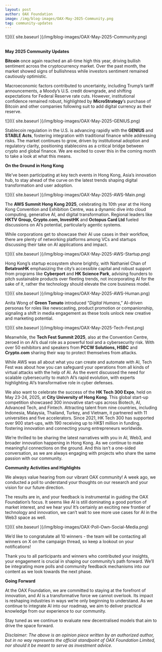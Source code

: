 ```yaml
---
layout: post
author: OAX Foundation
image: /img/blog-images/OAX-May-2025-Community.png
tag: community-updates
---
```


![]({{ site.baseurl }}/img/blog-images/OAX-May-2025-Community.png)

<br><b>May 2025 Community Updates</b>

<b>Bitcoin</b> once again reached an all-time high this year, driving bullish sentiment across the cryptocurrency market. Over the past month, the market showed signs of bullishness while investors sentiment remained cautiously optimistic.

Macroeconomic factors contributed to uncertainty, including Trump’s tariff announcements, a Moody’s U.S. credit downgrade, and shifting expectations for Federal Reserve rate cuts. However, institutional confidence remained robust, highlighted by <b>MicroStrategy</b>’s purchase of Bitcoin and other companies following suit to add digital currency as their reserve.  

![]({{ site.baseurl }}/img/blog-images/OAX-May-2025-GENIUS.png)

Stablecoin regulation in the U.S. is advancing rapidly with the <b>GENIUS</b> and <b>STABLE Acts</b>, fostering integration with traditional finance while addressing risks. The market continues to grow, driven by institutional adoption and regulatory clarity, positioning stablecoins as a critical bridge between crypto and global finance. We are excited to cover this in the coming month to take a look at what this means.

<b>On the Ground in Hong Kong</b>

We’ve been participating at key tech events in Hong Kong, Asia’s innovation hub, to stay ahead of the curve on the latest trends shaping digital transformation and user adoption.
 
![]({{ site.baseurl }}/img/blog-images/OAX-May-2025-AWS-Main.png)

The <b>AWS Summit Hong Kong 2025</b>, celebrating its 10th year at the Hong Kong Convention and Exhibition Centre, was a dynamic dive into cloud computing, generative AI, and digital transformation. Regional leaders like <b>HKTV Group, Crypto.com, InvestHK</b> and <b>Octopus Card Ltd</b> fueled discussions on AI’s potential, particularly agentic systems. 

While corporations get to showcase their AI use cases in their workflow, there are plenty of networking platforms among VCs and startups discussing their take on AI applications and impact. 

![]({{ site.baseurl }}/img/blog-images/OAX-May-2025-AWS-Startup.png)

Hong Kong’s startup ecosystem shone brightly, with Nathaniel Chan of <b>BetatronHK</b> emphasizing the city’s accessible capital and robust support from programs like <b>Cyberport</b> and <b>HK Science Park</b>, advising founders to pitch sustainable products over fleeting trends, not incorporating AI for the sake of it, rather the technology should elevate the core business model.   

![]({{ site.baseurl }}/img/blog-images/OAX-May-2025-AWS-Human.png)

Anita Wong of <b>Green Tomato</b> introduced “<i>Digital Humans</i>,” AI-driven personas for roles like newscasting, product promotion or companionship, signaling a shift in media engagement as these tools unlock new creative and marketing potential. 

![]({{ site.baseurl }}/img/blog-images/OAX-May-2025-Tech-Fest.png)

Meanwhile, the <b>Tech Fest Summit 2025</b>, also at the Convention Centre, zeroed in on AI’s dual role as a powerful tool and a cybersecurity risk. With over 50 exhibitors and speakers from <b>PCCW Solutions, HSBC</b> and <b>Crypto.com</b> sharing their way to protect themselves from attacks. 

While AWS was all about what you can create and automate with AI, Tech Fest was about how you can safeguard your operations from all kinds of virtual attacks with the help of AI. As the event discussed the need for scalable cybersecurity to match AI’s rapid evolution, with experts highlighting AI’s transformative role in cyber defenses. 

We also want to celebrate the success of the <b>HK Tech 300 Expo</b>, held on May 23-24, 2025, at <b>City University of Hong Kong</b>. This global start-up competition showcased 300 innovative start-ups across Biotech, AI, Advanced Tech, and Fintech. Attracting talent from nine countries, including Indonesia, Malaysia, Thailand, Turkey, and Vietnam, it partnered with 11 universities and five accelerators. Since 2021, HK Tech 300 has supported over 900 start-ups, with 190 receiving up to HK$1 million in funding, fostering innovation and connecting young entrepreneurs worldwide.

We’re thrilled to be sharing the latest narratives with you in AI, Web3, and broader innovation happening in Hong Kong. As we continue to make meaningful connections on the ground. And this isn’t a one-sided conversation, as we are always engaging with projects who share the same passion with our community.

<b>Community Activities and Highlights</b>

We always value hearing from our vibrant OAX community! A week ago, we conducted a poll to understand your thoughts on our research and your vision for our future direction. 

The results are in, and your feedback is instrumental in guiding the OAX Foundation’s focus. It seems like AI is still dominating a good portion of market interest, and we hear you! It’s certainly an exciting new frontier of technology and innovation, we can’t wait to see more use cases for AI in the Web3 space as well. 

![]({{ site.baseurl }}/img/blog-images/OAX-Poll-Own-Social-Media.png)

We’d like to congratulate all 10 winners - the team will be contacting all winners on X on the campaign thread, so keep a lookout on your notifications!

Thank you to all participants and winners who contributed your insights, your engagement is crucial in shaping our community’s path forward. We’ll be integrating more polls and community feedback mechanisms into our content as we look towards the next phase.

<b>Going Forward</b>

At the OAX Foundation, we are committed to staying at the forefront of innovation, and AI is a transformative force we cannot overlook. Its impact is reshaping industries in ways we’re only beginning to understand. As we continue to integrate AI into our roadmap, we aim to deliver practical knowledge from our experience to our community. 

Stay tuned as we continue to evaluate new decentralised models that aim to drive the space forward. 


<i>Disclaimer: The above is an opinion piece written by an authorized author, but in no way represents the official standpoint of OAX Foundation Limited, nor should it be meant to serve as investment advice.</i>
